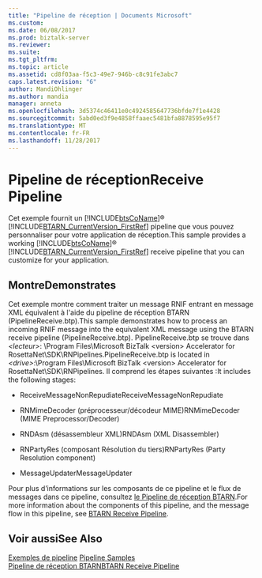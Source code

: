 ```yaml
---
title: "Pipeline de réception | Documents Microsoft"
ms.custom: 
ms.date: 06/08/2017
ms.prod: biztalk-server
ms.reviewer: 
ms.suite: 
ms.tgt_pltfrm: 
ms.topic: article
ms.assetid: cd8f03aa-f5c3-49e7-946b-c8c91fe3abc7
caps.latest.revision: "6"
author: MandiOhlinger
ms.author: mandia
manager: anneta
ms.openlocfilehash: 3d5374c46411e0c4924585647736bfde7f1e4428
ms.sourcegitcommit: 5abd0ed3f9e4858ffaaec5481bfa8878595e95f7
ms.translationtype: MT
ms.contentlocale: fr-FR
ms.lasthandoff: 11/28/2017
---
```

# <a name="receive-pipeline"></a><span data-ttu-id="72ecb-102">Pipeline de réception</span><span class="sxs-lookup"><span data-stu-id="72ecb-102">Receive Pipeline</span></span>
<span data-ttu-id="72ecb-103">Cet exemple fournit un [!INCLUDE[btsCoName](../../includes/btsconame-md.md)]® [!INCLUDE[BTARN_CurrentVersion_FirstRef](../../includes/btarn-currentversion-firstref-md.md)] pipeline que vous pouvez personnaliser pour votre application de réception.</span><span class="sxs-lookup"><span data-stu-id="72ecb-103">This sample provides a working [!INCLUDE[btsCoName](../../includes/btsconame-md.md)]® [!INCLUDE[BTARN_CurrentVersion_FirstRef](../../includes/btarn-currentversion-firstref-md.md)] receive pipeline that you can customize for your application.</span></span>  
  
## <a name="demonstrates"></a><span data-ttu-id="72ecb-104">Montre</span><span class="sxs-lookup"><span data-stu-id="72ecb-104">Demonstrates</span></span>  
 <span data-ttu-id="72ecb-105">Cet exemple montre comment traiter un message RNIF entrant en message XML équivalent à l'aide du pipeline de réception BTARN (PipelineReceive.btp).</span><span class="sxs-lookup"><span data-stu-id="72ecb-105">This sample demonstrates how to process an incoming RNIF message into the equivalent XML message using the BTARN receive pipeline (PipelineReceive.btp).</span></span> <span data-ttu-id="72ecb-106">PipelineReceive.btp se trouve dans  *\<lecteur\>*: \Program Files\Microsoft BizTalk \<version\> Accelerator for RosettaNet\SDK\RNPipelines.</span><span class="sxs-lookup"><span data-stu-id="72ecb-106">PipelineReceive.btp is located in *\<drive\>*:\Program Files\Microsoft BizTalk \<version\> Accelerator for RosettaNet\SDK\RNPipelines.</span></span> <span data-ttu-id="72ecb-107">Il comprend les étapes suivantes :</span><span class="sxs-lookup"><span data-stu-id="72ecb-107">It includes the following stages:</span></span>  
  
-   <span data-ttu-id="72ecb-108">ReceiveMessageNonRepudiate</span><span class="sxs-lookup"><span data-stu-id="72ecb-108">ReceiveMessageNonRepudiate</span></span>  
  
-   <span data-ttu-id="72ecb-109">RNMimeDecoder (préprocesseur/décodeur MIME)</span><span class="sxs-lookup"><span data-stu-id="72ecb-109">RNMimeDecoder (MIME Preprocessor/Decoder)</span></span>  
  
-   <span data-ttu-id="72ecb-110">RNDAsm (désassembleur XML)</span><span class="sxs-lookup"><span data-stu-id="72ecb-110">RNDAsm (XML Disassembler)</span></span>  
  
-   <span data-ttu-id="72ecb-111">RNPartyRes (composant Résolution du tiers)</span><span class="sxs-lookup"><span data-stu-id="72ecb-111">RNPartyRes (Party Resolution component)</span></span>  
  
-   <span data-ttu-id="72ecb-112">MessageUpdater</span><span class="sxs-lookup"><span data-stu-id="72ecb-112">MessageUpdater</span></span>  
  
 <span data-ttu-id="72ecb-113">Pour plus d’informations sur les composants de ce pipeline et le flux de messages dans ce pipeline, consultez [le Pipeline de réception BTARN](../../adapters-and-accelerators/accelerator-rosettanet/btarn-receive-pipeline.md).</span><span class="sxs-lookup"><span data-stu-id="72ecb-113">For more information about the components of this pipeline, and the message flow in this pipeline, see [BTARN Receive Pipeline](../../adapters-and-accelerators/accelerator-rosettanet/btarn-receive-pipeline.md).</span></span>  
  
## <a name="see-also"></a><span data-ttu-id="72ecb-114">Voir aussi</span><span class="sxs-lookup"><span data-stu-id="72ecb-114">See Also</span></span>  
 <span data-ttu-id="72ecb-115">[Exemples de pipeline](../../adapters-and-accelerators/accelerator-rosettanet/pipeline-samples.md) </span><span class="sxs-lookup"><span data-stu-id="72ecb-115">[Pipeline Samples](../../adapters-and-accelerators/accelerator-rosettanet/pipeline-samples.md) </span></span>  
 [<span data-ttu-id="72ecb-116">Pipeline de réception BTARN</span><span class="sxs-lookup"><span data-stu-id="72ecb-116">BTARN Receive Pipeline</span></span>](../../adapters-and-accelerators/accelerator-rosettanet/btarn-receive-pipeline.md)